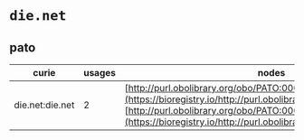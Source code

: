 # `die.net`

## pato

| curie           |   usages | nodes                                                                                                                                                                                                                                |
|-----------------|----------|--------------------------------------------------------------------------------------------------------------------------------------------------------------------------------------------------------------------------------------|
| die.net:die.net |        2 | [http://purl.obolibrary.org/obo/PATO:0001786](https://bioregistry.io/http://purl.obolibrary.org/obo/PATO:0001786), [http://purl.obolibrary.org/obo/PATO:0001856](https://bioregistry.io/http://purl.obolibrary.org/obo/PATO:0001856) |
